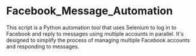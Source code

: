# Facebook_Message_Automation
This script is a Python automation tool that uses Selenium to log in to Facebook and reply to messages using multiple accounts in parallel. It's designed to simplify the process of managing multiple Facebook accounts and responding to messages.
